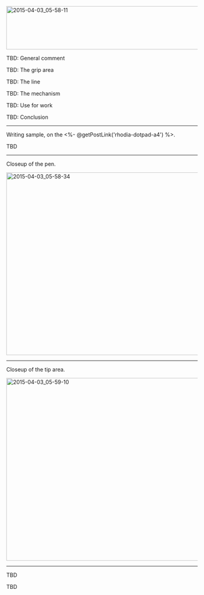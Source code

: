 <a href="https://www.flickr.com/photos/131463957@N06/17022286562" title="2015-04-03_05-58-11 by Silent Norwegian, on Flickr"><img src="https://farm8.staticflickr.com/7653/17022286562_8818a5f38c_z.jpg" width="640" height="114" alt="2015-04-03_05-58-11"></a>

TBD: General comment

TBD: The grip area

TBD: The line

TBD: The mechanism

TBD: Use for work

TBD: Conclusion

---
Writing sample, on the <%- @getPostLink('rhodia-dotpad-a4') %>.

TBD

---
Closeup of the pen.

<a href="https://www.flickr.com/photos/131463957@N06/16813614157" title="2015-04-03_05-58-34 by Silent Norwegian, on Flickr"><img src="https://farm9.staticflickr.com/8747/16813614157_d5ae8cf071_z.jpg" width="640" height="480" alt="2015-04-03_05-58-34"></a>

---
Closeup of the tip area.

<a href="https://www.flickr.com/photos/131463957@N06/17019576842" title="2015-04-03_05-59-10 by Silent Norwegian, on Flickr"><img src="https://farm9.staticflickr.com/8703/17019576842_9d2d6dab0b_z.jpg" width="640" height="480" alt="2015-04-03_05-59-10"></a>

---
TBD

TBD
